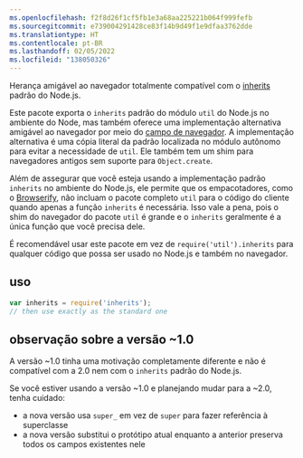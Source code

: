 ```yaml
---
ms.openlocfilehash: f2f8d26f1cf5fb1e3a68aa225221b064f999fefb
ms.sourcegitcommit: e739004291428ce83f14b9d49f1e9dfaa3762dde
ms.translationtype: HT
ms.contentlocale: pt-BR
ms.lasthandoff: 02/05/2022
ms.locfileid: "138050326"
---
```

Herança amigável ao navegador totalmente compatível com o [inherits](http://nodejs.org/api/util.html#util_util_inherits_constructor_superconstructor) padrão do Node.js.

Este pacote exporta o `inherits` padrão do módulo `util` do Node.js no ambiente do Node, mas também oferece uma implementação alternativa amigável ao navegador por meio do [campo de navegador](https://gist.github.com/shtylman/4339901). A implementação alternativa é uma cópia literal da padrão localizada no módulo autônomo para evitar a necessidade de `util`. Ele também tem um shim para navegadores antigos sem suporte para `Object.create`.

Além de assegurar que você esteja usando a implementação padrão `inherits` no ambiente do Node.js, ele permite que os empacotadores, como o [Browserify](https://github.com/substack/node-browserify), não incluam o pacote completo `util` para o código do cliente quando apenas a função `inherits` é necessária. Isso vale a pena, pois o shim do navegador do pacote `util` é grande e o `inherits` geralmente é a única função que você precisa dele.

É recomendável usar este pacote em vez de `require('util').inherits` para qualquer código que possa ser usado no Node.js e também no navegador.

## <a name="usage"></a>uso

```js
var inherits = require('inherits');
// then use exactly as the standard one
```

## <a name="note-on-version-10"></a>observação sobre a versão ~1.0

A versão ~1.0 tinha uma motivação completamente diferente e não é compatível com a 2.0 nem com o `inherits` padrão do Node.js.

Se você estiver usando a versão ~1.0 e planejando mudar para a ~2.0, tenha cuidado:

* a nova versão usa `super_` em vez de `super` para fazer referência à superclasse
* a nova versão substitui o protótipo atual enquanto a anterior preserva todos os campos existentes nele
